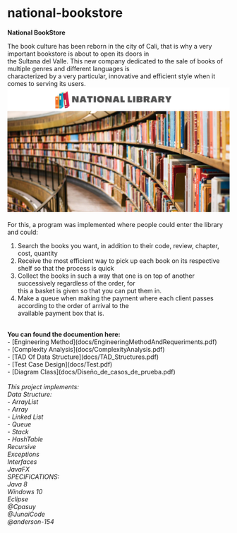 # national-bookstore
<strong>National BookStore</strong>

The book culture has been reborn in the city of Cali, that is why a very important bookstore is about to open its doors in <br>
the Sultana del Valle. This new company dedicated to the sale of books of multiple genres and different languages is <br>
characterized by a very particular, innovative and efficient style when it comes to serving its users.<br>
![Alt text](images/BackGround/Presentation.png?raw=true "Title")<br>
<br>
For this, a program was implemented where people could enter the library and could:
 1. Search the books you want, in addition to their code, review, chapter, cost, quantity
 2. Receive the most efficient way to pick up each book on its respective shelf so that the process is quick
 3. Collect the books in such a way that one is on top of another successively regardless of the order, for <br>
 this a basket is given so that you can put them in.
 4. Make a queue when making the payment where each client passes according to the order of arrival to the <br>
 available payment box that is.
 <br>
<strong>You can found the documention here:</strong><br>
 - [Engineering Method](docs/EngineeringMethodAndRequeriments.pdf)<br>
 - [Complexity Analysis](docs/ComplexityAnalysis.pdf)<br>
 - [TAD Of Data Structure](docs/TAD_Structures.pdf)<br>
 - [Test Case Design](docs/Test.pdf)<br>
 - [Diagram Class](docs/Diseño_de_casos_de_prueba.pdf)<br>
<br>
<em>This project implements:<br>
Data Structure:<br>
 - ArrayList<br>  
 - Array<br>  
 - Linked List<br>
 - Queue<br>
 - Stack<br>  
 - HashTable<br>  
Recursive<br>
Exceptions<br>
Interfaces<br>
JavaFX<br>
<em>SPECIFICATIONS:<br>
Java 8 <br>
Windows 10 <br>
Eclipse</em><br>
<em>@Cpasuy<br>
@JunaiCode<br>
@anderson-154</em>
